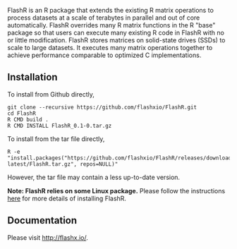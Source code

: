FlashR is an R package that extends the existing R matrix operations to process
datasets at a scale of terabytes in parallel and out of core automatically.
FlashR overrides many R matrix functions in the R "base" package so that users
can execute many existing R code in FlashR with no or little modification.
FlashR stores matrices on solid-state drives (SSDs) to scale to large datasets.
It executes many matrix operations together to achieve performance comparable
to optimized C implementations.

## Installation

To install from Github directly, 
```
git clone --recursive https://github.com/flashxio/FlashR.git
cd FlashR
R CMD build .
R CMD INSTALL FlashR_0.1-0.tar.gz
```

To install from the tar file directly,
```
R -e "install.packages("https://github.com/flashxio/FlashR/releases/download/FlashR-latest/FlashR.tar.gz", repos=NULL)"
```
However, the tar file may contain a less up-to-date version.

**Note: FlashR relies on some Linux package.** Please follow the instructions
[here](https://flashxio.github.io/FlashX-doc/FlashX-Quick-Start-Guide.html)
for more details of installing FlashR.

## Documentation

Please visit http://flashx.io/.
